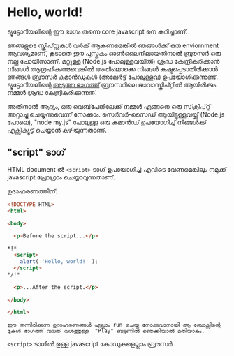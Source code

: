 # Hello, world!
 
ട്യൂട്ടോറിയലിന്റെ ഈ ഭാഗം തന്നെ core javascript നെ കുറിച്ചാണ്.

ഞങ്ങളുടെ സ്ക്രിപ്റ്റുകൾ വർക് ആകണമെങ്കിൽ ഞങ്ങൾക്ക് ഒരു enviornment ആവശ്യമാണ്, കൂടാതെ ഈ പുസ്തകം ഓൺ‌ലൈനിലായതിനാൽ ബ്രൗസർ ഒരു നല്ല ചോയിസാണ്. മറ്റുള്ള (Node.js പോലുള്ളവയിൽ) ശ്രദ്ധ കേന്ദ്രീകരിക്കാൻ നിങ്ങൾ ആഗ്രഹിക്കുന്നുവെങ്കിൽ അതിലൊക്കെ നിങ്ങൾ കഷ്ടപ്പെടാതിരിക്കാൻ ഞങ്ങൾ ബ്രൗസർ കമാൻഡുകൾ (അലേർട്ട് പോലുള്ളവ) ഉപയോഗിക്കുന്നുണ്ട്. ട്യൂട്ടോറിയലിന്റെ [അടുത്ത ഭാഗത്ത്](/ui) ബ്രൗസറിലെ ജാവാസ്ക്രിപ്റ്റിൽ ആയിരിക്കും നമ്മൾ ശ്രദ്ധ കേന്ദ്രീകരിക്കുന്നത്.

അതിനാൽ ആദ്യം, ഒരു വെബ്‌പേജിലേക്ക് നമ്മൾ എങ്ങനെ ഒരു സ്‌ക്രിപ്റ്റ് അറ്റാച്ചു ചെയ്യുന്നുവെന്ന് നോക്കാം. സെർവർ-സൈഡ് ആയിട്ടുള്ളവയ്ക്ക് (Node.js പോലെ),  "node my.js" പോലുള്ള ഒരു കമാൻഡ് ഉപയോഗിച്ച് നിങ്ങൾക്ക് എക്സിക്യൂട്ട് ചെയ്യാൻ കഴിയുന്നതാണ്.


## "script" ടാഗ്

HTML document ൽ  `<script>` ടാഗ് ഉപയോഗിച്ച് എവിടെ വേണമെങ്കിലും നമുക്ക് javascript പ്രോഗ്രാം ചെയ്യാവുന്നതാണ്.

ഉദാഹരണത്തിന്:

```html run height=100
<!DOCTYPE HTML>
<html>

<body>

  <p>Before the script...</p>

*!*
  <script>
    alert( 'Hello, world!' );
  </script>
*/!*

  <p>...After the script.</p>

</body>

</html>
```

```online
ഈ തന്നിരിക്കുന്ന ഉദാഹരണങ്ങൾ എല്ലാം run ചെയ്തു നോക്കുവാനായി ആ ബോക്സിന്റെ മുകൾ ഭാഗത്ത് വലത് വശത്തുള്ള  "Play" ബട്ടണിൽ ഞെക്കിയാൽ മതിയാകും.
```

`<script>` ടാഗിൽ ഉള്ള javascript കോഡുകളെല്ലാം ബ്രൗസർ <script> കാണുന്ന സമയത്തു തന്നെ execute ചെയ്യും.


## പുതിയ markupകൾ

`<script>` tag ന് പണ്ട് ധാരാളമായി ഉപയോഗിച്ചിരുന്നതും ഇപ്പോൾ ചുരുക്കമായി ഉപയോഗിക്കുന്നതുമായ കുറച്ചു attributes ഉണ്ട്:

`type` attribute: <code>&lt;script <u>type</u>=...&gt;</code>
: പഴയ HTML standard ആയ, HTML4 ന്, `type` ൽ ഉപയോഗിക്കാനായി ഒരു script വേണമായിരുന്നു. സാധാരണ ഇത് `type="text/javascript"` ആയിരുന്നു. ഇപ്പോൾ അതിന്റെ ആവശ്യം ഇല്ല. മാത്രമല്ല ,പുതിയ HTML standard  ഈ attribute ന്റെ അർഥo തന്നെ മാറ്റി. ഇപ്പോൾ, അത് JavaScript modules ന് വേണ്ടിയും ഉപയോഗിക്കാം. പക്ഷെ അതൊരു advanced topic ആണ്, നമ്മൾ modules നെ കുറിച്ചു പിന്നീട് നോക്കുന്നതാണ് .

`language` attribute: <code>&lt;script <u>language</u>=...&gt;</code>
: script ന്റെ  language നെ കാണിക്കാനായിരുന്നു ഈ attribute ഉപയോഗിച്ചിരുന്നത്. JavaScript തന്നെ default language ആയതു കൊണ്ട് ഇപ്പോൾ ഈ attribute ഇട്ടിട്ടും വലിയ കാര്യമൊന്നും ഇല്ല. അത് ഉപയോഗിക്കേണ്ട ആവശ്യമേ നമുക്കില്ല.

scripts ന് മുൻപും ശേഷവുമുള്ള comment കൾ.
: പണ്ടത്തെ ബുക്കുകളിലും ഗൈഡിലുമെല്ലാം, നമുക്ക് `<script>` ന്റെ അകത്തു ഇതുപോലെ comments കാണാൻ സാധിക്കും:

    ```html no-beautify
    <script type="text/javascript"><!--
        ...
    //--></script>
    ```

    ഈ ട്രിക്‌ ഇപ്പോഴത്തെ JavaScript ൽ ഇല്ല. ഈ commentsകൾ  '<script>' tag സപ്പോർട്ട് ആകാത്ത പഴയ ചില browser കളിൽ javascript നെ മറച്ചു വെക്കാനാണ് ഉപയോഗിച്ചിരുന്നത്. കഴിഞ്ഞ 15 വർഷമായ് റിലീസ് ആയ browsers ന് ഈ പ്രശ്നം ഇല്ലാത്തതു കൊണ്ടു തന്നെ, ഇത്തരം comment കൾ പഴയ code നെ തിരിച്ചറിയാൻ നമ്മളെ സഹായിക്കും.


## പുറത്തു നിന്നുള്ള script കൾ

നമുക്ക് ഒരുപാട് JavaScript code ഉണ്ടെങ്കിൽ, നമുക്കത് വേറൊരു ഫയലിലോട്ടു ഇടാവുന്നതാണ്.

HTML ൽ script ഫയലുകൾ ഇടുന്നത് `src` എന്ന attribute ഉപയോഗിച്ചാണ്:

```html
<script src="/path/to/script.js"></script>
```

ഇവിടെ, `/path/to/script.js` root ൽ നിന്നും script ലേക്ക് നേരിട്ടുള്ള path ആണ്(absolute). വേണമെങ്കിൽ നമുക്ക് ഇപ്പോഴത്തെ പേജിൽ നിന്നും path(relative) കൊടുക്കാവുന്നതാണ്. ഉദാഹരണത്തിന്, `src="script.js"` അർത്ഥമാക്കുന്നത്‌ `"script.js"` ഇപ്പോഴുള്ള ഫോൾഡറിൽ തന്നെയാണെന്നാണ്.

നമുക്ക് വേണമെങ്കിൽ പൂർണമായ URL ഉം കൊടുക്കാം. ഉദാഹരണത്തിന്:

```html
<script src="https://cdnjs.cloudflare.com/ajax/libs/lodash.js/4.17.11/lodash.js"></script>
```

ഒന്നിൽ കൂടുതൽ script ഉപയോഗിക്കാൻ, വേറെ വേറെ tags ഉപയോഗിക്കുക:

```html
<script src="/js/script1.js"></script>
<script src="/js/script2.js"></script>
…
```

```smart
നിയമം അനുസരിച്ച്, ചെറിയ script കൽ മാത്രമേ HTML ഇൽ ഇടാറുള്ളൂ. ബുദ്ധിമുട്ടേറിയ script കൽ വേറെ ഫയലുകളിലായിട്ടാണ് സൂക്ഷിക്കുന്നത്.

വേറെ വേറെ ഫയലുകൾ ഉപയോഗിക്കുകയാണെങ്കിൽ ബ്രൗസർ അത് ഡൌൺലോഡ് ചെയ്‌ത് അതിന്റെ [cache](https://en.wikipedia.org/wiki/Web_cache)ൽ സൂക്ഷിക്കും.

ഒരേ script ഉപയോഗിക്കുന്ന മറ്റു പേജുകൾ വീണ്ടും script ഡൌൺലോഡ് ചെയ്യാതെ cache ൽ നിന്നും എടുക്കും, അതായത് ഒരു ഫയൽ ഒരു തവണ മാത്രമേ download ആകുകയുള്ളൂ.

ഇത് traffic കുറക്കുകയും പേജ് പെട്ടെന്ന് ലോഡ് ആകുവാനും സഹായിക്കുന്നു.
```

````warn header=" `src` ഉണ്ടെങ്കിൽ, script ലുള്ള കോഡുകൾ അവഗണിക്കപ്പെടുന്നതാണ്."
ഒരു `<script>` tag ന് ഒരേ സമയം `src` attribute ഉം അതിന്റെ അകത്തു കോഡും വരാൻ പാടുള്ളതല്ല.

ഇതു വർക്ക് ആകില്ല:

```html
<script *!*src*/!*="file.js">
  alert(1); // , src ഉള്ളത് കൊണ്ട്, അകത്തുള്ള കോഡ് അവഗണിക്കപ്പെടുന്നതാണ്
</script>
```

നമ്മൾ ഒരു external `<script src="…">` അല്ലെങ്കിൽ regular `<script>` മാത്രമേ code ന്റെ കൂടെ ഉപയോഗിക്കാൻ പാടുള്ളൂ.

മുകളിലുള്ള ഉദാഹരണം വർക്ക് ആകാൻ വേണ്ടി നമുക്ക് അതിനെ രണ്ടു script ആയിട്ടു ഭാഗിക്കാം:
```html
<script src="file.js"></script>
<script>
  alert(1);
</script>
```
````

## സംഗ്രഹം

- JavaScript കോഡ് ഒരു പേജിൽ ചേർക്കാൻ നമുക്ക് `<script>` tag ഉപയോഗിക്കാം.
- `type` ഉം `language` attribute കളും വേണമെന്നില്ല.
- പുറത്തു നിന്നുള്ള ഒരു script ഫയൽ നമുക്ക് `<script src="path/to/script.js"></script>` ഉപയോഗിച്ച് ചേർക്കാൻ കഴിയുന്നതാണ്.


ബ്രൗസർ script കളെ കുറിച്ചും അത് വെബ്‌പ്പേജുകളുമായി ഇടപെടുന്നതിനെ കുറിച്ചും ഒരുപാട് അറിയാനുണ്ട്. ഈ ഭാഗം നമ്മൾ JavaScript ന് മാത്രമായി മാറ്റിവെച്ചിട്ടുള്ള കാര്യം ഓർക്കുക, അതുകൊണ്ട് നമ്മൾ ബ്രൌസർ ലോട്ട് ശ്രദ്ധ തിരിക്കേണ്ട ആവശ്യം ഇല്ല. JavaScript ഉപയോഗിക്കാൻ മാത്രമാണ് നമ്മൾ ബ്രൗസർ ഉപയോഗിക്കുന്നത്, മാത്രമല്ല നമുക്കതിൽ വായിക്കാൻ എളുപ്പവുമാണ്.

